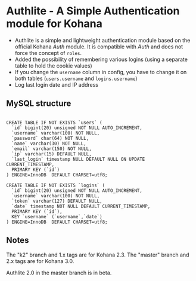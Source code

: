 # Authlite - A Simple Authentication module for Kohana

 * Authlite is a simple and lightweight authentication module based on the official Kohana _Auth_ module. It is compatible with _Auth_ and does not force the concept of `roles`.
 * Added the possibility of remembering various logins (using a separate table to hold the cookie values)
 * If you change the `username` column in config, you have to change it on both tables (`users.username` and `logins.username`)
 * Log last login date and IP address

## MySQL structure

<pre><code>
CREATE TABLE IF NOT EXISTS `users` (
  `id` bigint(20) unsigned NOT NULL AUTO_INCREMENT,
  `username` varchar(100) NOT NULL,
  `password` char(64) NOT NULL,
  `name` varchar(30) NOT NULL,
  `email` varchar(150) NOT NULL,
  `ip` varchar(15) DEFAULT NULL,
  `last_login` timestamp NULL DEFAULT NULL ON UPDATE CURRENT_TIMESTAMP,
  PRIMARY KEY (`id`)
) ENGINE=InnoDB  DEFAULT CHARSET=utf8;

CREATE TABLE IF NOT EXISTS `logins` (
  `id` bigint(20) unsigned NOT NULL AUTO_INCREMENT,
  `username` varchar(100) NOT NULL,
  `token` varchar(127) DEFAULT NULL,
  `date` timestamp NOT NULL DEFAULT CURRENT_TIMESTAMP,
  PRIMARY KEY (`id`),
  KEY `username` (`username`,`date`)
) ENGINE=InnoDB  DEFAULT CHARSET=utf8;
</code></pre>

## Notes

The "k2" branch and 1.x tags are for Kohana 2.3. The "master" branch and 2.x tags are for Kohana 3.0.

Authlite 2.0 in the master branch is in beta.